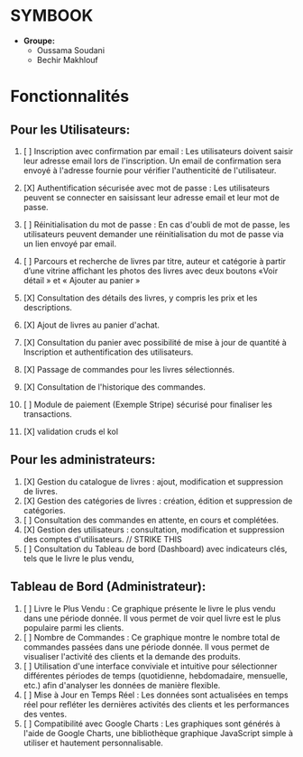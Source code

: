 # SYMBOOK
- **Groupe:**
    - Oussama Soudani
    - Bechir Makhlouf

# Fonctionnalités
## Pour les Utilisateurs:
1. [ ] Inscription avec confirmation par email : Les utilisateurs doivent saisir leur adresse email lors de l'inscription. Un email de confirmation sera envoyé à l'adresse fournie pour vérifier l'authenticité de l'utilisateur.
2. [X] Authentification sécurisée avec mot de passe : Les utilisateurs peuvent se connecter en saisissant leur adresse email et leur mot de passe.
3. [ ] Réinitialisation du mot de passe : En cas d'oubli de mot de passe, les utilisateurs peuvent demander une réinitialisation du mot de passe via un lien envoyé par email.
4. [ ] Parcours et recherche de livres par titre, auteur et catégorie à partir d’une vitrine affichant les photos des livres avec deux boutons «Voir détail » et « Ajouter au panier »
5. [X] Consultation des détails des livres, y compris les prix et les descriptions.
6. [X] Ajout de livres au panier d'achat.
7. [X] Consultation du panier avec possibilité de mise à jour de quantité à Inscription et authentification des utilisateurs.
8. [X] Passage de commandes pour les livres sélectionnés.
9. [X] Consultation de l'historique des commandes.
10. [ ] Module de paiement (Exemple Stripe) sécurisé pour finaliser les transactions.

11. [X] validation cruds el kol
## Pour les administrateurs:
1. [X] Gestion du catalogue de livres : ajout, modification et suppression de livres.
2. [X] Gestion des catégories de livres : création, édition et suppression de catégories.
3. [ ] Consultation des commandes en attente, en cours et complétées.
4. [X] Gestion des utilisateurs : consultation, modification et suppression des comptes d'utilisateurs. // STRIKE THIS
5. [ ] Consultation du Tableau de bord (Dashboard) avec indicateurs clés, tels que le livre le plus vendu,

## Tableau de Bord (Administrateur):
1. [ ] Livre le Plus Vendu : Ce graphique présente le livre le plus vendu dans une période donnée. Il vous permet de voir quel livre est le plus populaire parmi les clients.
2. [ ] Nombre de Commandes : Ce graphique montre le nombre total de commandes passées dans une période donnée. Il vous permet de visualiser l'activité des clients et la demande des produits.
3. [ ] Utilisation d'une interface conviviale et intuitive pour sélectionner différentes périodes de temps (quotidienne, hebdomadaire, mensuelle, etc.) afin d'analyser les données de manière flexible.
4. [ ] Mise à Jour en Temps Réel : Les données sont actualisées en temps réel pour refléter les dernières activités des clients et les performances des ventes.
5. [ ] Compatibilité avec Google Charts : Les graphiques sont générés à l'aide de Google Charts, une bibliothèque graphique JavaScript simple à utiliser et hautement personnalisable.
